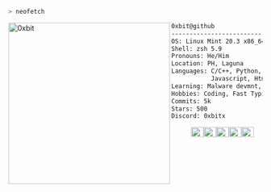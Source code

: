 ```zsh
> neofetch
```

<img align="left" src="https://media3.giphy.com/media/v1.Y2lkPTc5MGI3NjExb3A2MWRzZm04aWMxcjYzaXoyN2d2MXNjOXR3bHYxaG4yYXVjZ2ExbCZlcD12MV9pbnRlcm5hbF9naWZfYnlfaWQmY3Q9Zw/l3V0JxMKeSCfFBJCg/giphy.webp" alt="0xbit" width="320" /> 

```txt
0xbit@github
-------------------------
OS: Linux Mint 20.3 x86_64
Shell: zsh 5.9
Pronouns: He/Him
Location: PH, Laguna
Languages: C/C++, Python, Asm x86-64
           Javascript, Html/css
Learning: Malware devmnt, Exploit devmnt, Code Obfuscation,
Hobbies: Coding, Fast Typing, Reading
Commits: 5k
Stars: 500
Discord: 0xbitx
```
<p align="left">
  &nbsp; &nbsp; &nbsp; &nbsp; &nbsp;
  <img alt="#474342" src="https://via.placeholder.com/15/474342/000000?text=+" width="25" height="20" /><img alt="#fbedf6" src="https://via.placeholder.com/15/fbedf6/000000?text=+" width="25" height="20" /><img alt="#c9594d" src="https://via.placeholder.com/15/c9594d/000000?text=+" width="25" height="20" /><img alt="#f8b9b2" src="https://via.placeholder.com/15/f8b9b2/000000?text=+" width="25" height="20" /><img alt="#ae9c9d" src="https://via.placeholder.com/15/ae9c9d/000000?text=+" width="25" height="20" />
</p>
